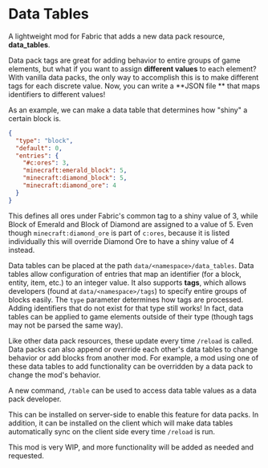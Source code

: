 # Data Tables

A lightweight mod for Fabric that adds a new data pack resource, **data_tables**.

Data pack tags are great for adding behavior to entire groups of game elements, but what if you
want to assign **different values** to each element? With vanilla data packs, the only way to
accomplish this is to make different tags for each discrete value. Now, you can write a **JSON file
** that maps identifiers to different values!

As an example, we can make a data table that determines how "shiny" a certain block is.

```json
{
  "type": "block",
  "default": 0,
  "entries": {
    "#c:ores": 3,
    "minecraft:emerald_block": 5,
    "minecraft:diamond_block": 5,
    "minecraft:diamond_ore": 4
  }
}
```

This defines all ores under Fabric's common tag to a shiny value of 3, while Block of Emerald and
Block of Diamond are assigned to a value of 5. Even though `minecraft:diamond_ore` is part
of `c:ores`, because it is listed individually this will override Diamond Ore to have a shiny value
of 4 instead.

Data tables can be placed at the path `data/<namespace>/data_tables`. Data tables allow
configuration of entries that map an identifier (for a block, entity, item, etc.) to an integer
value. It also supports **tags**, which allows developers (found at `data/<namespace>/tags`) to
specify entire groups of blocks easily. The `type` parameter determines how tags are processed.
Adding identifiers that do not exist for that type still works! In fact, data tables can be applied
to game elements outside of their type (though tags may not be parsed the same way).

Like other data pack resources, these update every time `/reload` is called. Data packs can also
append or override each other's data tables to change behavior or add blocks from another mod. For
example, a mod using one of these data tables to add functionality can be overridden by a data pack
to change the mod's behavior.

A new command, `/table` can be used to access data table values as a data pack developer.

This can be installed on server-side to enable this feature for data packs. In addition, it can be
installed on the client which will make data tables automatically sync on the client side every
time `/reload` is run.

This mod is very WIP, and more functionality will be added as needed and requested.